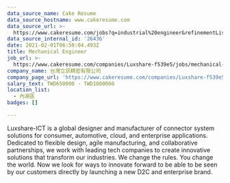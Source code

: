 ```yaml
---
data_source_name: Cake Resume
data_source_hostname: www.cakeresume.com
data_source_url: >-
  https://www.cakeresume.com/jobs?q=industrial%20engineer&refinementList%5Blang_name%5D%5B0%5D=English&refinementList%5Bsalary_type%5D=per_year
data_source_internal_id: '26436'
date: 2021-02-01T06:50:04.493Z
title: Mechanical Engineer
job_url: >-
  https://www.cakeresume.com/companies/Luxshare-f539e5/jobs/mechanical-engineer-54e098
company_name: 台灣立訊精密有限公司
company_page_url: 'https://www.cakeresume.com/companies/Luxshare-f539e5'
salary_text: TWD650000 - TWD1000000
location_list:
  - 內湖區
badges: []

---
```


Luxshare-ICT is a global designer and manufacturer of connector system solutions for consumer, automotive, cloud, and enterprise applications. Dedicated to flexible design, agile manufacturing, and collaborative partnerships, we work with leading tech companies to create innovative solutions that transform our industries. We change the rules. You change the world. Now we look for ways to innovate forward to be able to be seen by our customers directly by launching a new D2C and enterprise brand.